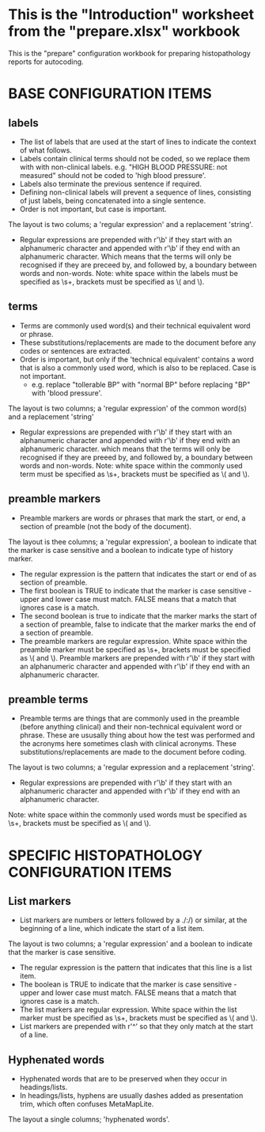 # This is the "Introduction" worksheet from the "prepare.xlsx" workbook

This is the "prepare" configuration workbook for preparing histopathology reports for autocoding.

# BASE CONFIGURATION ITEMS
## labels
* The list of labels that are used at the start of lines to indicate the context of what follows.
* Labels contain clinical terms should not be coded, so we replace them with with non-clinical labels.
e.g. "HIGH BLOOD PRESSURE: not measured" should not be coded to 'high blood pressure'.
* Labels also terminate the previous sentence if required.
* Defining non-clinical labels will prevent a sequence of lines, consisting of just labels, being concatenated into a single sentence.
* Order is not important, but case is important.

The layout is two colums; a 'regular expression' and a replacement 'string'.
+ Regular expressions are prepended with r'\b' if they start with an alphanumeric character and appended with r'\b' if they end with an alphanumeric character.
Which means that the terms will only be recognised if they are preceed by, and followed by, a boundary between words and non-words.
Note: white space within the labels must be specified as \s+, brackets must be specified as \\( and \\).

## terms
* Terms are commonly used word(s) and their technical equivalent word or phrase.
* These substitutions/replacements are made to the document before any codes or sentences are extracted.
* Order is important, but only if the 'technical equivalent' contains a word that is also a commonly used word, which is also to be replaced. Case is not important.
  * e.g. replace "tollerable BP" with "normal BP" before replacing "BP" with 'blood pressure'.

The layout is two columns; a 'regular expression' of the common word(s) and a replacement 'string'
+ Regular expressions are prepended with r'\b' if they start with an alphanumeric character and appended with r'\b' if they end with an alphanumeric character.
which means that the terms will only be recognised if they are preeed by, and followed by, a boundary between words and non-words.
Note: white space within the commonly used term must be specified as \s+, brackets must be specified as \\( and \\).

## preamble markers
* Preamble markers are words or phrases that mark the start, or end, a section of preamble (not the body of the document).

The layout is thee columns; a 'regular expression', a boolean to indicate that the marker is case sensitive and a boolean to indicate type of history marker.
* The regular expression is the pattern that indicates the start  or end of as section of preamble.
* The first boolean is TRUE to indicate that the marker is case sensitive - upper and lower case must match. FALSE means that a match that ignores case is a match.
* The second boolean is true to indicate that the marker marks the start of a section of preamble, false to indicate that the marker marks the end of a section of preamble.
* The preamble markers are regular expression. White space within the preamble marker must be specified as \s+, brackets must be specified as \\( and \\).
Preamble markers are prepended with r'\b' if they start with an alphanumeric character and appended with r'\b' if they end with an alphanumeric character.

## preamble terms
* Preamble terms are things that are commonly used in the preamble (before anything clinical) and their non-technical equivalent word or phrase.
These are ususally thing about how the test was performed and the acronyms here sometimes clash with clinical acronyms.
These substitutions/replacements are made to the document before coding.

The layout is two columns; a 'regular expression and a replacement 'string'.
* Regular expressions are prepended with r'\b' if they start with an alphanumeric character and appended with r'\b' if they end with an alphanumeric character.

Note: white space within the commonly used words must be specified as \s+, brackets must be specified as \\( and \\).


# SPECIFIC HISTOPATHOLOGY CONFIGURATION ITEMS
## List markers
* List markers are numbers or letters followed by a ./:/) or similar, at the beginning of a line, which indicate the start of a list item.

The layout is two columns; a 'regular expression' and a boolean to indicate that the marker is case sensitive.
* The regular expression is the pattern that indicates that this line is a list item.
* The boolean is TRUE to indicate that the marker is case sensitive - upper and lower case must match. FALSE means that a match that ignores case is a match.
* The  list markers are regular expression. White space within the list marker must be specified as \s+, brackets must be specified as \\( and \\).
* List  markers are prepended with r'^' so that they only match at the start of a line.

## Hyphenated words
* Hyphenated words that are to be preserved when they occur in headings/lists.
* In headings/lists, hyphens are usually dashes added as presentation trim, which often confuses MetaMapLite.

The layout a single  columns; 'hyphenated words'.

